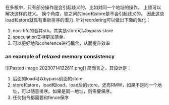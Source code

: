 在多核中，只有部分操作是会引起歧义的，比如对同一个地址的操作。
上锁可以解决这样的歧义。
换个角度，锁之间的load和store是不会引起歧义的。
因此这些load和store就具有重新排序的潜力.
针对reordering可以做出下面的优化：
1. non-fifo的合并stb。其实是store可以bypass store
2. speculation支持更加简单。
3. 可以更好地和coherence进行耦合，从而提升效率

### an example of relaxed memory consistency
![[Pasted image 20230714122611.png]]
简而言之，其设计是：
1. 后面的load可以bypass前面的store
2. store和store，load和load，load后的store，还有RMW，如果不是同一个地址，可以随意排序。如果是同一地址，则需要保序。
3. 任何指令都需要和fence保序


